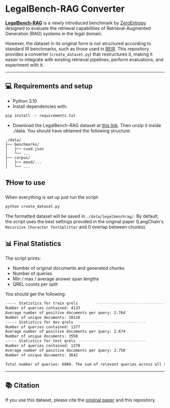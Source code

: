 # LegalBench-RAG Converter

[**LegalBench-RAG**](https://github.com/zeroentropy-ai/legalbenchrag?tab=readme-ov-file) is a newly introduced benchmark by [ZeroEntropy](https://www.zeroentropy.dev/) designed to evaluate the retrieval capabilities of Retrieval-Augmented Generation (RAG) systems in the legal domain. 

However, the dataset in its original form is not structured according to standard IR benchmarks, such as those used in [BEIR](https://github.com/beir-cellar/beir). This repository provides a converter (`create_dataset.py`) that restructures it, making it easier to integrate with existing retrieval pipelines, perform evaluations, and experiment with it.

---

## 💻 Requirements and setup

* Python 3.10
* Install dependencies with:

```bash
pip install -r requirements.txt
```
* Download the LegalBench-RAG dataset at [this link](https://www.dropbox.com/scl/fo/r7xfa5i3hdsbxex1w6amw/AID389Olvtm-ZLTKAPrw6k4?rlkey=5n8zrbk4c08lbit3iiexofmwg&e=1&st=0hu354cq&dl=0). Then unzip it inside ./data. You should have obtained the following structure:

```
./data/
├── benchmarks/
│   ├── cuad.json
│   └── ...
├── corpus/
│   ├── maud/...
│   └── ...
```

## ❓How to use

When everything is set up just run the script:

   ```bash
   python create_dataset.py
   ```

The formatted dataset will be saved in `./data/legalbenchrag/`. By default, the script uses the best settings provided in the original paper (LangChain's `Recursive Character TextSplitter` and 0 overlap between chunks).

## 📊 Final Statistics

The script prints:

* Number of original documents and generated chunks
* Number of queries
* Min / max / average answer span lengths
* QREL counts per split

You should get the following:

```bash
----- Statistics for train qrels        ------------------------------
Number of queries contained: 4133
Average number of positive documents per query: 2.764
Number of unique documents: 10128
----- Statistics for dev qrels  ------------------------------
Number of queries contained: 1377
Average number of positive documents per query: 2.674
Number of unique documents: 3550
----- Statistics for test qrels ------------------------------
Number of queries contained: 1379
Average number of positive documents per query: 2.750
Number of unique documents: 3642

Total number of queries: 6889. The sum of relevant queries across all splits is 6889 which is 100.00% of the total querie
```

---

## 📚 Citation

If you use this dataset, please cite the [original paper](https://arxiv.org/abs/2408.10343) and this repository.